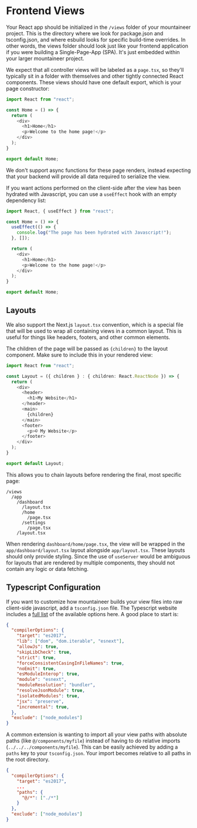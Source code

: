 # Frontend Views

Your React app should be initialized in the `/views` folder of your mountaineer project. This is the directory where we look for package.json and tsconfig.json, and where esbuild looks for specific build-time overrides. In other words, the views folder should look just like your frontend application if you were building a Single-Page-App (SPA). It's just embedded within your larger mountaineer project.

We expect that all controller views will be labeled as a `page.tsx`, so they'll typically sit in a folder with themselves and other tightly connected React components. These views should have one default export, which is your page constructor:

```typescript title="/views/app/home/page.tsx"
import React from "react";

const Home = () => {
  return (
    <div>
      <h1>Home</h1>
      <p>Welcome to the home page!</p>
    </div>
  );
}

export default Home;
```

We don't support async functions for these page renders, instead expecting that your backend will provide all data required to serialize the view.

If you want actions performed on the client-side after the view has been hydrated with Javascript, you can use a `useEffect` hook with an empty dependency list:

```typescript title="/views/app/home/page.tsx"
import React, { useEffect } from "react";

const Home = () => {
  useEffect(() => {
    console.log("The page has been hydrated with Javascript!");
  }, []);

  return (
    <div>
      <h1>Home</h1>
      <p>Welcome to the home page!</p>
    </div>
  );
}

export default Home;
```

## Layouts

We also support the Next.js `layout.tsx` convention, which is a special file that will be used to wrap all containing views in a common layout. This is useful for things like headers, footers, and other common elements.

The children of the page will be passed as `{children}` to the layout component. Make sure to include this in your rendered view:

```typescript title="/views/app/layout.tsx"
import React from "react";

const Layout = ({ children } : { children: React.ReactNode }) => {
  return (
    <div>
      <header>
        <h1>My Website</h1>
      </header>
      <main>
        {children}
      </main>
      <footer>
        <p>© My Website</p>
      </footer>
    </div>
  );
}

export default Layout;
```

This allows you to chain layouts before rendering the final, most specific page:

```
/views
  /app
    /dashboard
      /layout.tsx
      /home
        /page.tsx
      /settings
        /page.tsx
    /layout.tsx
```

When rendering `dashboard/home/page.tsx`, the view will be wrapped in the `app/dashboard/layout.tsx` layout alongside `app/layout.tsx`. These layouts should only provide styling. Since the use of `useServer` would be ambiguous for layouts that are rendered by multiple components, they should not contain any logic or data fetching.

## Typescript Configuration

If you want to customize how mountaineer builds your view files into raw client-side javascript, add a `tsconfig.json` file. The Typescript website includes a [full list](https://www.typescriptlang.org/tsconfig) of the available options here. A good place to start is:

```json
{
  "compilerOptions": {
    "target": "es2017",
    "lib": ["dom", "dom.iterable", "esnext"],
    "allowJs": true,
    "skipLibCheck": true,
    "strict": true,
    "forceConsistentCasingInFileNames": true,
    "noEmit": true,
    "esModuleInterop": true,
    "module": "esnext",
    "moduleResolution": "bundler",
    "resolveJsonModule": true,
    "isolatedModules": true,
    "jsx": "preserve",
    "incremental": true,
  },
  "exclude": ["node_modules"]
}
```

A common extension is wanting to import all your view paths with absolute paths (like `@/components/myfile`) instead of having to do relative imports (`../../../components/myfile`). This can be easily achieved by adding a `paths` key to your `tsconfig.json`. Your import becomes relative to all paths in the root directory.

```json
{
  "compilerOptions": {
    "target": "es2017",
    ...
    "paths": {
      "@/*": ["./*"]
    }
  },
  "exclude": ["node_modules"]
}
```
